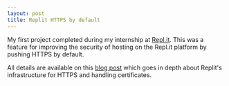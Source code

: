 ```yaml
---
layout: post
title: Replit HTTPS by default
---
```


My first project completed during my internship at [Repl.it](https://repl.it/). This was a feature for improving the security of hosting on the Repl.it platform by pushing HTTPS by default. 

All details are available on this [blog post](https://blog.repl.it/https) which goes in depth about Replit's infrastructure for HTTPS and handling certificates.